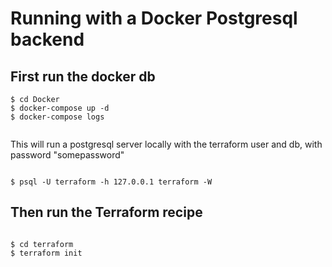 # Running with a Docker Postgresql backend

## First run the docker db 

```
$ cd Docker
$ docker-compose up -d
$ docker-compose logs


```

This will run a postgresql server locally with the terraform user and db, with password "somepassword"

```

$ psql -U terraform -h 127.0.0.1 terraform -W

```

## Then run the Terraform recipe


```

$ cd terraform
$ terraform init

```
